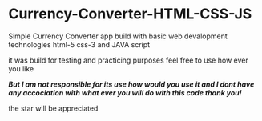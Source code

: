 # Currency-Converter-HTML-CSS-JS

Simple Currency Converter app build with basic web devalopment technologies html-5 css-3 and JAVA script

it was build for testing and practicing purposes feel free to use how ever you like

***But I am not responsible for its use how would you use it and I dont have any accociation with what ever you will do with this code thank you!***

the star will be appreciated
